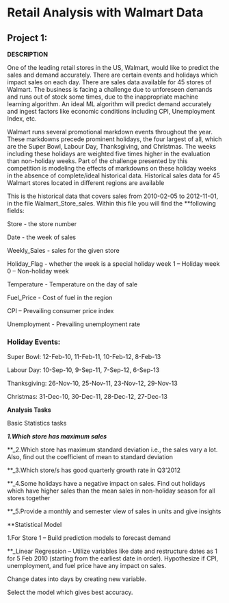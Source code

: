 # Retail Analysis with Walmart Data 

## Project 1:



**DESCRIPTION**

One of the leading retail stores in the US, Walmart, would like to predict the sales and demand accurately. There are certain events and holidays which impact sales on each day. There are sales data available for 45 stores of Walmart. The business is facing a challenge due to unforeseen demands and runs out of stock some times, due to the inappropriate machine learning algorithm. An ideal ML algorithm will predict demand accurately and ingest factors like economic conditions including CPI, Unemployment Index, etc.

Walmart runs several promotional markdown events throughout the year. These markdowns precede prominent holidays, the four largest of all, which are the Super Bowl, Labour Day, Thanksgiving, and Christmas. The weeks including these holidays are weighted five times higher in the evaluation than non-holiday weeks. Part of the challenge presented by this competition is modeling the effects of markdowns on these holiday weeks in the absence of complete/ideal historical data. Historical sales data for 45 Walmart stores located in different regions are available

This is the historical data that covers sales from 2010-02-05 to 2012-11-01, in the file Walmart_Store_sales. Within this file you will find the **following fields:

Store - the store number

Date - the week of sales

Weekly_Sales -  sales for the given store

Holiday_Flag - whether the week is a special holiday week 1 – Holiday week 0 – Non-holiday week

Temperature - Temperature on the day of sale

Fuel_Price - Cost of fuel in the region

CPI – Prevailing consumer price index

Unemployment - Prevailing unemployment rate





### Holiday Events:

Super Bowl: 12-Feb-10, 11-Feb-11, 10-Feb-12, 8-Feb-13

Labour Day: 10-Sep-10, 9-Sep-11, 7-Sep-12, 6-Sep-13

Thanksgiving: 26-Nov-10, 25-Nov-11, 23-Nov-12, 29-Nov-13

Christmas: 31-Dec-10, 30-Dec-11, 28-Dec-12, 27-Dec-13






**Analysis Tasks**

Basic Statistics tasks

**_1.Which store has maximum sales_**

**_2.Which store has maximum standard deviation i.e., the sales vary a lot. Also, find out the coefficient of mean to standard deviation

**_3.Which store/s has good quarterly growth rate in Q3’2012

**_4.Some holidays have a negative impact on sales. Find out holidays which have higher sales than the mean sales in non-holiday season for all stores together

**_5.Provide a monthly and semester view of sales in units and give insights





**Statistical Model

1.For Store 1 – Build  prediction models to forecast demand

**_Linear Regression – Utilize variables like date and restructure dates as 1 for 5 Feb 2010 (starting from the earliest date in order). Hypothesize if CPI, unemployment, and fuel price have any impact on sales.

Change dates into days by creating new variable.

Select the model which gives best accuracy.
